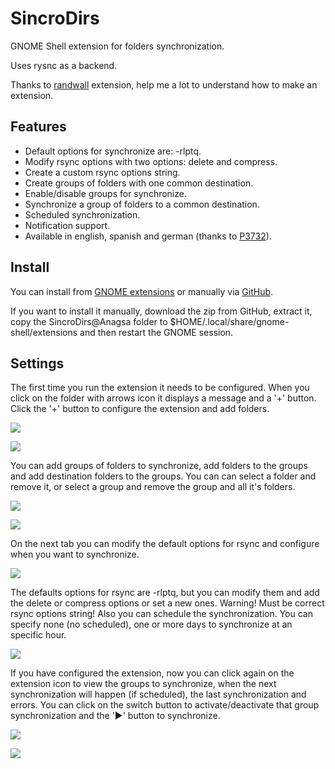 # SincroDirs
GNOME Shell extension for folders synchronization.

Uses rysnc as a backend.

Thanks to [randwall](https://github.com/rodakorn/randwall) extension, help me a lot to understand how to make an extension.

Features
--------
* Default options for synchronize are: -rlptq.
* Modify rsync options with two options: delete and compress.
* Create a custom rsync options string.
* Create groups of folders with one common destination.
* Enable/disable groups for synchronize.
* Synchronize a group of folders to a common destination.
* Scheduled synchronization.
* Notification support.
* Available in english, spanish and german (thanks to [P3732](https://github.com/p3732)).

Install
-------
You can install from [GNOME extensions](https://extensions.gnome.org/extension/1067/sincrodirs/) or manually via [GitHub](https://github.com/Khudsa/sincrodirs).

If you want to install it manually, download the zip from GitHub, extract it, copy the SincroDirs@Anagsa folder to $HOME/.local/share/gnome-shell/extensions and then restart the GNOME session.

Settings
--------
The first time you run the extension it needs to be configured. When you click on the folder with arrows icon it displays a message and a '+' button. Click the '+' button to configure the extension and add folders.

![](https://github.com/Khudsa/sincrodirs/blob/master/_screenshots/1.png)

![](https://github.com/Khudsa/sincrodirs/blob/master/_screenshots/2.png)

You can add groups of folders to synchronize, add folders to the groups and add destination folders to the groups. You can can select a folder and remove it, or select a group and remove the group and all it's folders.

![](https://github.com/Khudsa/sincrodirs/blob/master/_screenshots/3.png)

![](https://github.com/Khudsa/sincrodirs/blob/master/_screenshots/4.png)

On the next tab you can modify the default options for rsync and configure when you want to synchronize.

![](https://github.com/Khudsa/sincrodirs/blob/master/_screenshots/5.png)

The defaults options for rsync are -rlptq, but you can modify them and add the delete or compress options or set a new ones. Warning! Must be correct rsync options string! Also you can schedule the synchronization. You can specify none (no scheduled), one or more days to synchronize at an specific hour.

![](https://github.com/Khudsa/sincrodirs/blob/master/_screenshots/6.png)

If you have configured the extension, now you can click again on the extension icon to view the groups to synchronize, when the next synchronization will happen (if scheduled), the last synchronization and errors. You can click on the switch button to activate/deactivate that group synchronization and the '►' button to synchronize.

![](https://github.com/Khudsa/sincrodirs/blob/master/_screenshots/7.png)

![](https://github.com/Khudsa/sincrodirs/blob/master/_screenshots/8.png)
